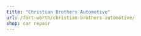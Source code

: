 ```yaml
---
title: "Christian Brothers Automotive"
url: /fort-worth/christian-brothers-automotive/
shop: car repair
---
```

